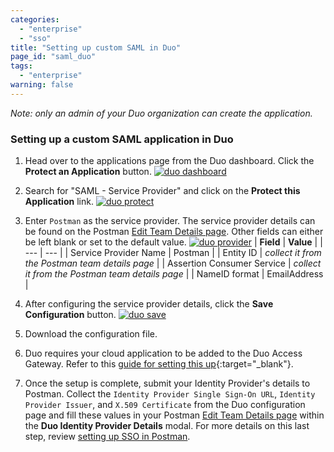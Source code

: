 ```yaml
---
categories:
  - "enterprise"
  - "sso"
title: "Setting up custom SAML in Duo"
page_id: "saml_duo"
tags: 
  - "enterprise"
warning: false
---
```


*Note: only an admin of your Duo organization can create the application.*

### Setting up a custom SAML application in Duo

1. Head over to the applications page from the Duo dashboard. Click the **Protect an Application** button.
   [![duo dashboard](https://s3.amazonaws.com/postman-static-getpostman-com/postman-docs/duo_dashboard.png)](https://s3.amazonaws.com/postman-static-getpostman-com/postman-docs/duo_dashboard.png)  

2. Search for "SAML - Service Provider" and click on the **Protect this Application** link.
   [![duo protect](https://s3.amazonaws.com/postman-static-getpostman-com/postman-docs/duo_protect.png)](https://s3.amazonaws.com/postman-static-getpostman-com/postman-docs/duo_protect.png)

3. Enter `Postman` as the service provider. The service provider details can be found on the Postman [Edit Team Details page](https://app.getpostman.com/dashboard/teams/edit). Other fields can either be left blank or set to the default value.
   [![duo provider](https://s3.amazonaws.com/postman-static-getpostman-com/postman-docs/duo_provider.png)](https://s3.amazonaws.com/postman-static-getpostman-com/postman-docs/duo_provider.png)
 | **Field** | **Value** |
 | --- | --- |
 | Service Provider Name | Postman |
 | Entity ID | *collect it from the Postman team details page* |
 | Assertion Consumer Service | *collect it from the Postman team details page* |
 | NameID format | EmailAddress |

4. After configuring the service provider details, click the **Save Configuration** button.
   [![duo save](https://s3.amazonaws.com/postman-static-getpostman-com/postman-docs/duo_save.png)](https://s3.amazonaws.com/postman-static-getpostman-com/postman-docs/duo_save.png)

5. Download the configuration file.

6. Duo requires your cloud application to be added to the Duo Access Gateway. Refer to this [guide for setting this up](https://duo.com/docs/dag-generic){:target="_blank"}.

7. Once the setup is complete, submit your Identity Provider's details to Postman. Collect the `Identity Provider Single Sign-On URL`, `Identity Provider Issuer`, and `X.509 Certificate` from the Duo configuration page and fill these values in your Postman [Edit Team Details page](https://app.getpostman.com/dashboard/teams/edit) within the **Duo Identity Provider Details** modal. For more details on this last step, review [setting up SSO in Postman](/docs/enterprise/sso/admin_sso). 
